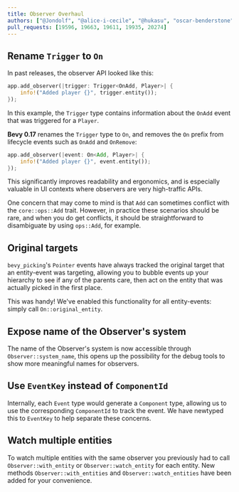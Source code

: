 ```yaml
---
title: Observer Overhaul
authors: ["@Jondolf", "@alice-i-cecile", "@hukasu", "oscar-benderstone", "Zeophlite", "gwafotapa"]
pull_requests: [19596, 19663, 19611, 19935, 20274]
---
```


## Rename `Trigger` to `On`

In past releases, the observer API looked like this:

```rust
app.add_observer(|trigger: Trigger<OnAdd, Player>| {
    info!("Added player {}", trigger.entity());
});
```

In this example, the `Trigger` type contains information about the `OnAdd` event that was triggered
for a `Player`.

**Bevy 0.17** renames the `Trigger` type to `On`, and removes the `On` prefix from lifecycle events
such as `OnAdd` and `OnRemove`:

```rust
app.add_observer(|event: On<Add, Player>| {
    info!("Added player {}", event.entity());
});
```

This significantly improves readability and ergonomics, and is especially valuable in UI contexts
where observers are very high-traffic APIs.

One concern that may come to mind is that `Add` can sometimes conflict with the `core::ops::Add` trait.
However, in practice these scenarios should be rare, and when you do get conflicts, it should be straightforward
to disambiguate by using `ops::Add`, for example.

## Original targets

`bevy_picking`'s `Pointer` events have always tracked the original target that an entity-event was targeting,
allowing you to bubble events up your hierarchy to see if any of the parents care,
then act on the entity that was actually picked in the first place.

This was handy! We've enabled this functionality for all entity-events: simply call `On::original_entity`.

## Expose name of the Observer's system

The name of the Observer's system is now accessible through `Observer::system_name`,
this opens up the possibility for the debug tools to show more meaningful names for observers.

## Use `EventKey` instead of `ComponentId`

Internally, each `Event` type would generate a `Component` type, allowing us to use the corresponding `ComponentId` to track the event.
We have newtyped this to `EventKey` to help separate these concerns.

## Watch multiple entities

To watch multiple entities with the same observer you previously had to call `Observer::with_entity` or `Observer::watch_entity` for each entity. New methods `Observer::with_entities` and `Observer::watch_entities` have been added for your convenience.
